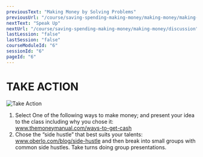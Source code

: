 ```yaml
---
previousText: "Making Money by Solving Problems"
previousUrl: "/course/saving-spending-making-money/making-money/making-money-by-solving-problems"
nextText: "Speak Up"
nextUrl: "/course/saving-spending-making-money/making-money/discussion"
lastLession: "false"
lastSession: "false"
courseModuleId: "6"
sessionId: "6"
pageId: "6"
---
```



# TAKE ACTION
![Take Action](/assets/img/take-action.jpg)

1. Select One of the following ways to make money; and present your idea to the class including why you chose it:
<a href="https://www.themoneymanual.com/ways-to-get-cash/" target="_blank">www.themoneymanual.com/ways-to-get-cash</a>
2. Chose the “side hustle” that best suits your talents: <a href="https://www.oberlo.com/blog/side-hustle" target="_blank">www.oberlo.com/blog/side-hustle</a> and then break into small groups with common side hustles. Take turns doing group presentations.  
